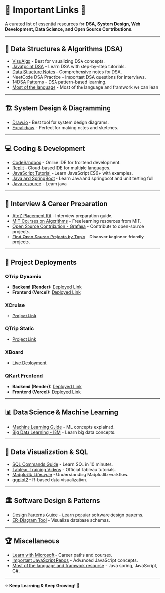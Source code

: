 # 📌 Important Links 🔗  

A curated list of essential resources for **DSA, System Design, Web Development, Data Science, and Open Source Contributions**.  

---

## 🚀 Data Structures & Algorithms (DSA)  
- [VisuAlgo](https://visualgo.net/) - Best for visualizing DSA concepts.  
- [Javatpoint DSA](https://www.javatpoint.com/data-structure-tutorial) - Learn DSA with step-by-step tutorials.  
- [Data Structure Notes](https://letsresource.in/resouces/dsaguide) - Comprehensive notes for DSA.  
- [NeetCode DSA Practice](https://neetcode.io/practice?tab=blind75) - Important DSA questions for interviews.  
- [14DSA Patterns](https://www.14dsa.com/course/two-pointer) - DSA pattern-based learning.
- [Most of the language](https://www.tutorialspoint.com/java/index.htm) - Most of the language and framwork we can lean

---

## 🏗️ System Design & Diagramming  
- [Draw.io](https://app.diagrams.net/) - Best tool for system design diagrams.  
- [Excalidraw](https://excalidraw.com/) - Perfect for making notes and sketches.  

---

## 💻 Coding & Development  
- [CodeSandbox](https://codesandbox.io/) - Online IDE for frontend development.  
- [Replit](https://replit.com/) - Cloud-based IDE for multiple languages.  
- [JavaScript Tutorial](https://www.javascripttutorial.net/es6/) - Learn JavaScript ES6+ with examples.
- [Java and SpringBoot](https://howtodoinjava.com/) - Learn Java and springboot and unit testing full
- [Java resource](https://beginnersbook.com/2013/05/java-introduction/) - Learn java

---

## 🎯 Interview & Career Preparation  
- [AtoZ Placement Kit](https://atozplacementkit.substack.com/p/1750-talent-acquisition-database?utm_campaign=posts-open-in-app&triedRedirect=true) - Interview preparation guide.  
- [MIT Courses on Algorithms](https://ocw.mit.edu/search/?t=Algorithms+and+Data+Structures) - Free learning resources from MIT.  
- [Open Source Contribution - Grafana](https://github.com/grafana/grafana) - Contribute to open-source projects.  
- [Find Open Source Projects by Topic](https://goodfirstissue.dev/language/javascript) - Discover beginner-friendly projects.  

---

## 📂 Project Deployments  
### **QTrip Dynamic**  
- **Backend (Render):** [Deployed Link](https://qtrip-dynamic-p7ai.onrender.com)  
- **Frontend (Vercel):** [Deployed Link](https://qtrip-dynamic-30yfn6mh6-dheeraj-kumars-projects-924c29fc.vercel.app/)  

### **XCruise**  
- [Project Link](https://www.crio.do/learn/portfolio/dk8549644/ME_FE_BUILDOUT_XCRUISE/?edit=true)  

### **QTrip Static**  
- [Project Link](https://www.crio.do/learn/portfolio/dk8549644/ME_QTRIPSTATIC/?edit=true)  

### **XBoard**  
- [Live Deployment](https://celebrated-figolla-ca12bb.netlify.app/)  

### **QKart Frontend**  
- **Backend (Render):** [Deployed Link](https://dk8549644-me-qkart-frontend-v2-1.onrender.com)  
- **Frontend (Vercel):** [Deployed Link](https://dk8549644-me-qkart-frontend-v2-p609i926z.vercel.app/)  

---

## 📊 Data Science & Machine Learning  
- [Machine Learning Guide](https://search.app?link=https%3A%2F%2Fmlu-explain.github.io%2F&utm_campaign=aga&utm_source=agsadl2%2Csh%2Fx%2Fgs%2Fm2%2F4) - ML concepts explained.  
- [Big Data Learning - IBM](https://skills.yourlearning.ibm.com/activity/PLAN-92E2B150F301) - Learn big data concepts.  

---

## 🎨 Data Visualization & SQL  
- [SQL Commands Guide](https://www.freecodecamp.org/news/learn-sql-in-10-minutes/) - Learn SQL in 10 minutes.  
- [Tableau Training Videos](https://www.tableau.com/en-gb/learn/training) - Official Tableau tutorials.  
- [Matplotlib Lifecycle](https://matplotlib.org/stable/tutorials/lifecycle.html) - Understanding Matplotlib workflow.  
- [ggplot2](https://ggplot2.tidyverse.org/) - R-based data visualization.  

---

## 🏛️ Software Design & Patterns  
- [Design Patterns Guide](https://refactoring.guru/design-patterns) - Learn popular software design patterns.  
- [ER-Diagram Tool](https://drawsql.app/teams/ab-team-1/diagrams/koel-a-db-schema) - Visualize database schemas.  

---

## 🏆 Miscellaneous  
- [Learn with Microsoft](https://learn.microsoft.com/en-in/training/) - Career paths and courses.  
- [Important JavaScript Repos](https://github.com/Dheeraj2002kumar/You-Dont-Know-JS/blob/2nd-ed/scope-closures/README.md) - Advanced JavaScript concepts.
- [Most of the language and framwork resourse](https://zetcode.com/all/#js) - Java spring, JavaScript, C#.

---

⭐ **Keep Learning & Keep Growing!** 🚀  

